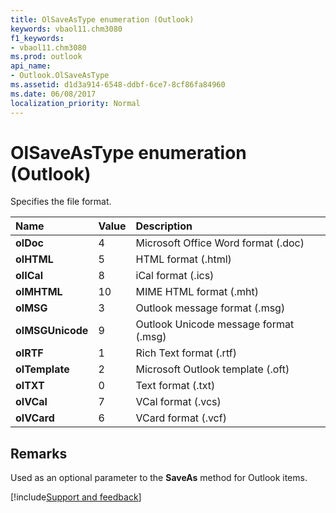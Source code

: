 ```yaml
---
title: OlSaveAsType enumeration (Outlook)
keywords: vbaol11.chm3080
f1_keywords:
- vbaol11.chm3080
ms.prod: outlook
api_name:
- Outlook.OlSaveAsType
ms.assetid: d1d3a914-6548-ddbf-6ce7-8cf86fa84960
ms.date: 06/08/2017
localization_priority: Normal
---
```



# OlSaveAsType enumeration (Outlook)

Specifies the file format.



|Name|Value|Description|
|:-----|:-----|:-----|
| **olDoc**|4|Microsoft Office Word format (.doc)|
| **olHTML**|5|HTML format (.html)|
| **olICal**|8|iCal format (.ics)|
| **olMHTML**|10|MIME HTML format (.mht)|
| **olMSG**|3|Outlook message format (.msg)|
| **olMSGUnicode**|9|Outlook Unicode message format (.msg)|
| **olRTF**|1|Rich Text format (.rtf)|
| **olTemplate**|2|Microsoft Outlook template (.oft)|
| **olTXT**|0|Text format (.txt)|
| **olVCal**|7|VCal format (.vcs)|
| **olVCard**|6|VCard format (.vcf)|

## Remarks

Used as an optional parameter to the  **SaveAs** method for Outlook items.

[!include[Support and feedback](~/includes/feedback-boilerplate.md)]